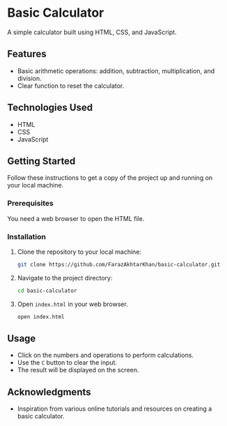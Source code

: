 # Basic Calculator

A simple calculator built using HTML, CSS, and JavaScript.

## Features

- Basic arithmetic operations: addition, subtraction, multiplication, and division.
- Clear function to reset the calculator.

## Technologies Used

- HTML
- CSS
- JavaScript

## Getting Started

Follow these instructions to get a copy of the project up and running on your local machine.

### Prerequisites

You need a web browser to open the HTML file.

### Installation

1. Clone the repository to your local machine:

    ```bash
    git clone https://github.com/FarazAkhtarKhan/basic-calculator.git
    ```

2. Navigate to the project directory:

    ```bash
    cd basic-calculator
    ```

3. Open `index.html` in your web browser.

    ```bash
    open index.html
    ```

## Usage

- Click on the numbers and operations to perform calculations.
- Use the `C` button to clear the input.
- The result will be displayed on the screen.

## Acknowledgments

- Inspiration from various online tutorials and resources on creating a basic calculator.

